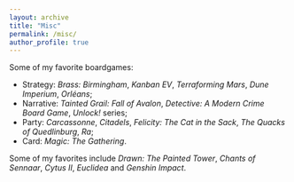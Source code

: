 ```yaml
---
layout: archive
title: "Misc"
permalink: /misc/
author_profile: true
---
```




Some of my favorite boardgames:
* Strategy: *Brass: Birmingham*, *Kanban EV*, *Terraforming Mars*, *Dune Imperium*, *Orléans*;
* Narrative: *Tainted Grail: Fall of Avalon*, *Detective: A Modern Crime Board Game*, *Unlock!* series;
* Party: *Carcassonne*,  *Citadels*, *Felicity: The Cat in the Sack*, *The Quacks of Quedlinburg*, *Ra*;
* Card: *Magic: The Gathering*.

 Some of my favorites include *Drawn: The Painted Tower*, *Chants of Sennaar*, *Cytus II*, *Euclidea* and *Genshin Impact*. 
